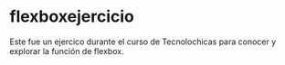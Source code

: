 # flexboxejercicio
Este fue un ejercico durante el curso de Tecnolochicas para conocer y explorar la función de flexbox.
